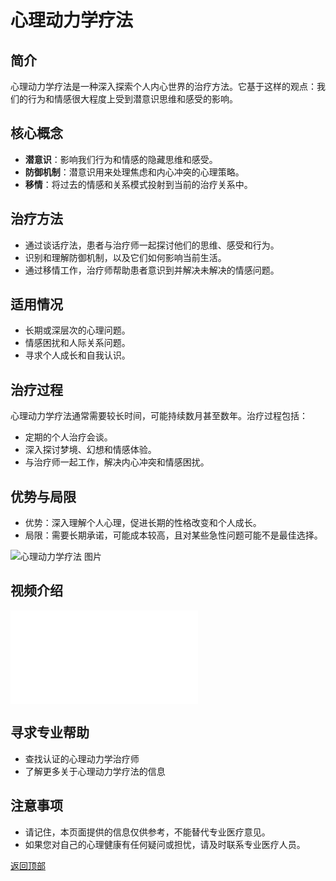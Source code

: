 # 心理动力学疗法

## 简介
心理动力学疗法是一种深入探索个人内心世界的治疗方法。它基于这样的观点：我们的行为和情感很大程度上受到潜意识思维和感受的影响。

## 核心概念
- **潜意识**：影响我们行为和情感的隐藏思维和感受。
- **防御机制**：潜意识用来处理焦虑和内心冲突的心理策略。
- **移情**：将过去的情感和关系模式投射到当前的治疗关系中。

## 治疗方法
- 通过谈话疗法，患者与治疗师一起探讨他们的思维、感受和行为。
- 识别和理解防御机制，以及它们如何影响当前生活。
- 通过移情工作，治疗师帮助患者意识到并解决未解决的情感问题。

## 适用情况
- 长期或深层次的心理问题。
- 情感困扰和人际关系问题。
- 寻求个人成长和自我认识。

## 治疗过程
心理动力学疗法通常需要较长时间，可能持续数月甚至数年。治疗过程包括：
- 定期的个人治疗会谈。
- 深入探讨梦境、幻想和情感体验。
- 与治疗师一起工作，解决内心冲突和情感困扰。

## 优势与局限
- 优势：深入理解个人心理，促进长期的性格改变和个人成长。
- 局限：需要长期承诺，可能成本较高，且对某些急性问题可能不是最佳选择。

![心理动力学疗法 图片](https://resourced.chunyu.mobi/IgoAAABQLQZH76gW-92781743-80b2-49d4-9140-8d5dad52222f_w683_h644_.jpg)

## 视频介绍
<iframe src="//player.bilibili.com/player.html?isOutside=true&aid=556061876&bvid=BV1De4y1X7Re&cid=778513452&p=1" scrolling="no" border="0" frameborder="no" framespacing="0" allowfullscreen="true"></iframe>

## 寻求专业帮助
- 查找认证的心理动力学治疗师
- 了解更多关于心理动力学疗法的信息

## 注意事项
- 请记住，本页面提供的信息仅供参考，不能替代专业医疗意见。
- 如果您对自己的心理健康有任何疑问或担忧，请及时联系专业医疗人员。

[返回顶部](#心理动力学疗法)